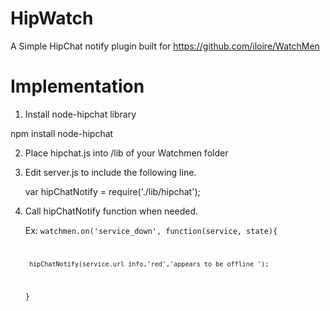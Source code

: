 HipWatch
========

A Simple HipChat notify plugin built for https://github.com/iloire/WatchMen


Implementation
==============

1. Install node-hipchat library

npm install node-hipchat

2. Place hipchat.js into /lib of your Watchmen folder

3. Edit server.js to include the following line.
	
	var hipChatNotify = require('./lib/hipchat');

4. Call hipChatNotify function when needed.

	Ex: 
	<code>watchmen.on('service_down', function(service, state){

		hipChatNotify(service.url_info,'red','appears to be offline ');

	}</code>

